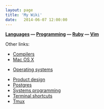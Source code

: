 ```yaml
---
layout: page
title: 'My Wiki'
date:   2014-06-07 12:00:00
---
```


**[Languages](/notes/lang.html)
&mdash; [Programming](/notes/programming.html)
&mdash; [Ruby](/notes/ruby.html)
&mdash; [Vim](/notes/vim.html)**

Other links:

* [Compilers](/notes/compilers.html)
* [Mac OS X](/notes/osx.html)
- [Operating systems](/notes/os.html)
* [Product design](/notes/product-design.html)
* [Postgres](/notes/postgres.html)
* [Systems programming](/notes/systems-programming.html)
* [Terminal shortcuts](/notes/terminal-shortcuts.html)
* [Tmux](/notes/tmux.html)
